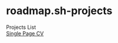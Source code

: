 # roadmap.sh-projects

Projects List <br>
<a href="https://roadmap.sh/projects/single-page-cv">Single Page CV</a>

